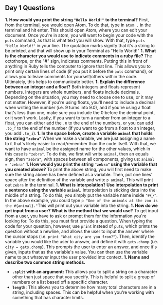 ## Day 1 Questions

**1. How would you print the string `"Hello World!"` to the terminal?**
First, from the terminal, you would open Atom. To do that, type in `atom .` in the terminal and hit enter. This should open Atom, where you can edit your document. Once you're in atom, you will want to begin your code with the  `puts` command, as that is what text you will show. With that, type `puts "Hello World!"` in your line. The quotation marks signify that it's a string to be printed, and that will show up in your Terminal as "Hello World!"
**1. What is the character you would use to indicate comments in a ruby file?**
The octothorpe, or the "#" sign, indicates comments. Putting this in front of anything in Ruby tells the computer to ignore that line. This allows you to print only certain lines of code (if you put it before the `puts` command), or allows you to leave comments for yourself/others within the code. Ultimately, this helps to communicate better.
**1. Explain the difference between an integer and a float?**
Both integers and floats represent numbers. Integers are whole numbers, and floats include decimals. Depending on the situation, you may need to choose one to use, or it may not matter. However, if you're using floats, you'll need to include a decimal when writing the number (i.e. 9 turns into 9.0), and if you're using a float that's less than one, make sure you include the 0 before the decimal point, or it won't work. Lastly, if you want to turn a number from an integer to a float, you can either add the `.0` to the end of the numbers, or you can add `.to_f` to the end of the number (if you want to go from a float to an integer, you add `.to_i`).
**1. In the space below, create a variable `animal` that holds the string `"zebra"`**
When we make a variable, we are just assigning a name to it that's likely easier to read/remember than the code itself. With that, we want to have `animal` be the assigned name for the other values, which in this case is `"zebra"`. To do this, we first will write `animal`, then an equals sign, then `"zebra"`, with spaces between all components, giving us: `animal = "zebra"`
**1. How would you print the string `"zebra"` using the variable that you created above?**
To print the above string, you will first need to make sure the string above has been defined as a variable. Then, put one lines' space after the definition of the variable and write `p animal`. This will print out `zebra` in the terminal.
**1. What is interpolation? Use interpolation to print a sentence using the variable `animal`.**
Interpolation is sticking data into the middle of a string. To do this, you simply put the variable name inside `"#{}"`. In the above example, you could type `p "One of the animals at the zoo is the #{animal}."`This will print out your variable into the string.
**1. How do we get input from a user? What is the method that we would use?**
To get input from a user, you have to ask or prompt them for the information you're looking for. To do this, you must first provide a question. When typing the code for your question, however, use `print` instead of `puts`, which prints the question without a newline, and allows the user to input the answer where the cursor stops (i.e. `print "What city are you from?"`). Then, identify the variable you would like the user to answer, and define it with `gets.chomp` (i.e. `city = gets.chomp`). This prompts the user to enter an answer, and once it's given, inputs that as the variable's value. You can then use the variable name to put whatever input the user provided into context.
**1. Name and describe two common string methods.**
  - **`.split` with an argument:** This allows you to split a string on a character other than just space that you specify. This is helpful to split a group of numbers or a list based off a specific character.
  - **`length`:** This allows you to determine how many total characters are in a string, including spaces. This can be helpful when you're working with something that has character limits.
